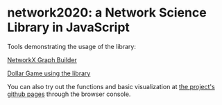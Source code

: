 # network2020: a Network Science Library in JavaScript

Tools demonstrating the usage of the library:

[NetworkX Graph Builder](rodigu.github.io/nxtool)

[Dollar Game using the library](rodigu.github.io/monster-constelations)

You can also try out the functions and basic visualization at [the project's github pages](rodigu.github.io/network2020) through the browser console.
